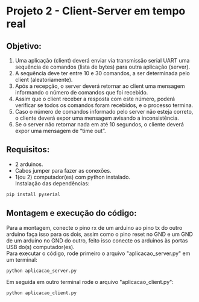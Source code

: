 # Projeto 2 - Client-Server em tempo real

## Objetivo: 
1. Uma aplicação (client) deverá enviar via transmissão serial UART uma
sequência de comandos (lista de bytes) para outra aplicação (server).
2. A sequência deve ter entre 10 e 30 comandos, a ser determinada pelo client (aleatoriamente).
3. Após a recepção, o server deverá retornar ao client uma mensagem informando o número de comandos que foi
recebido.
4. Assim que o client receber a resposta com este número, poderá verificar se todos os comandos foram recebidos, e o
processo termina.
5. Caso o número de comandos informado pelo server não esteja correto, o cliente deverá expor uma mensagem
avisando a inconsistência.
6. Se o server não retornar nada em até 10 segundos, o cliente deverá expor uma mensagem de “time out”.


## Requisitos:
- 2 arduinos.
- Cabos jumper para fazer as conexões.
- 1(ou 2) computador(es) com python instalado.  
Instalação das dependências:
```cmd
pip install pyserial
```

## Montagem e execução do código:
Para a montagem, conecte o pino rx de um arduino ao pino tx do outro arduino faça isso para os dois, assim como o pino reset no GND e um GND de um arduino no GND do outro, feito isso conecte os arduinos às portas USB do(s) computador(es).
<br/>
Para executar o código, rode primeiro o arquivo "aplicacao_server.py" em um terminal:
```cmd
python aplicacao_server.py
```
Em seguida em outro terminal rode o arquivo "aplicacao_client.py":
```cmd
python aplicacao_client.py
```
